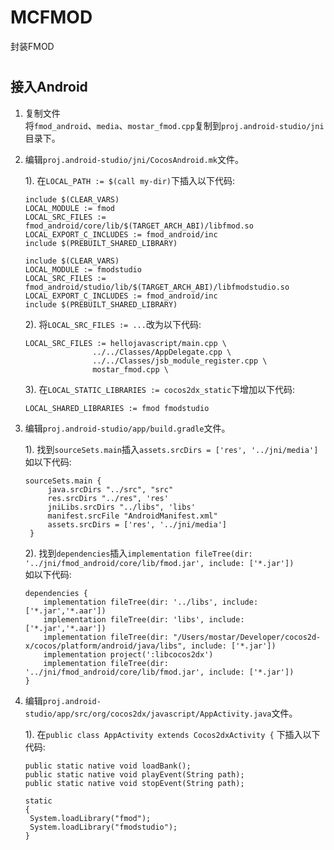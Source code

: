 # MCFMOD
封装FMOD

#
## 接入Android
1. 复制文件\
将`fmod_android`、`media`、`mostar_fmod.cpp`复制到`proj.android-studio/jni`目录下。
2. 编辑`proj.android-studio/jni/CocosAndroid.mk`文件。

   1). 在`LOCAL_PATH := $(call my-dir)`下插入以下代码:

    ```
    include $(CLEAR_VARS)
    LOCAL_MODULE := fmod
    LOCAL_SRC_FILES := fmod_android/core/lib/$(TARGET_ARCH_ABI)/libfmod.so
    LOCAL_EXPORT_C_INCLUDES := fmod_android/inc
    include $(PREBUILT_SHARED_LIBRARY)

    include $(CLEAR_VARS)
    LOCAL_MODULE := fmodstudio
    LOCAL_SRC_FILES := fmod_android/studio/lib/$(TARGET_ARCH_ABI)/libfmodstudio.so
    LOCAL_EXPORT_C_INCLUDES := fmod_android/inc
    include $(PREBUILT_SHARED_LIBRARY)
    ```

   2). 将`LOCAL_SRC_FILES := ...`改为以下代码:

    ```
    LOCAL_SRC_FILES := hellojavascript/main.cpp \
				   ../../Classes/AppDelegate.cpp \
				   ../../Classes/jsb_module_register.cpp \
				   mostar_fmod.cpp \
    ```

    3). 在`LOCAL_STATIC_LIBRARIES := cocos2dx_static`下增加以下代码:
    ```
    LOCAL_SHARED_LIBRARIES := fmod fmodstudio
    ```

3. 编辑`proj.android-studio/app/build.gradle`文件。

   1). 找到`sourceSets.main`插入`assets.srcDirs = ['res', '../jni/media']`\
   如以下代码:

   ```
   sourceSets.main {
        java.srcDirs "../src", "src"
        res.srcDirs "../res", 'res'
        jniLibs.srcDirs "../libs", 'libs'
        manifest.srcFile "AndroidManifest.xml"
        assets.srcDirs = ['res', '../jni/media']
    }
   ```

    2). 找到`dependencies`插入`implementation fileTree(dir: '../jni/fmod_android/core/lib/fmod.jar', include: ['*.jar'])`\
    如以下代码:
    ```
    dependencies {
        implementation fileTree(dir: '../libs', include: ['*.jar','*.aar'])
        implementation fileTree(dir: 'libs', include: ['*.jar','*.aar'])
        implementation fileTree(dir: "/Users/mostar/Developer/cocos2d-x/cocos/platform/android/java/libs", include: ['*.jar'])
        implementation project(':libcocos2dx')
        implementation fileTree(dir: '../jni/fmod_android/core/lib/fmod.jar', include: ['*.jar'])
    }
    ```
4. 编辑`proj.android-studio/app/src/org/cocos2dx/javascript/AppActivity.java`文件。

   1). 在`public class AppActivity extends Cocos2dxActivity {` 下插入以下代码:
   ```
   public static native void loadBank();
   public static native void playEvent(String path);
   public static native void stopEvent(String path);
   
   static
   {
    System.loadLibrary("fmod");
    System.loadLibrary("fmodstudio");
   }
   ```
